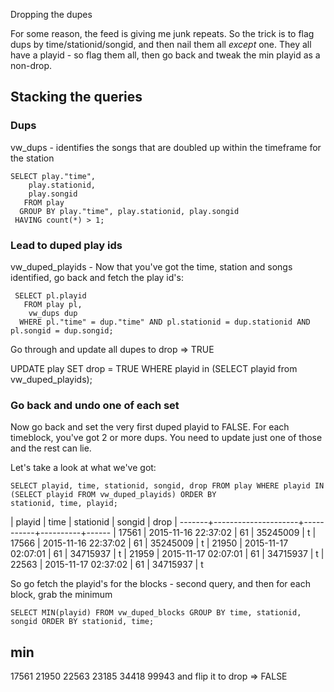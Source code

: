 Dropping the dupes 

For some reason, the feed is giving me junk repeats.   So the trick is to flag dups by time/stationid/songid, and then nail them all _except_ one.  They all have a playid - so flag them all, then go back and tweak the min playid as a non-drop.


## Stacking the queries


### Dups
vw_dups - identifies the songs that are doubled up within the timeframe for the station
```
SELECT play."time",
    play.stationid,
    play.songid
   FROM play
  GROUP BY play."time", play.stationid, play.songid
 HAVING count(*) > 1;
```

### Lead to duped play ids
vw_duped_playids - Now that you've got the time, station and songs identified, go back and fetch
the play id's:


```
 SELECT pl.playid
   FROM play pl,
    vw_dups dup
  WHERE pl."time" = dup."time" AND pl.stationid = dup.stationid AND pl.songid = dup.songid;
```

Go through and update all dupes to drop => TRUE

UPDATE play SET drop = TRUE WHERE playid in (SELECT playid from vw_duped_playids);

### Go back and undo one of each set 
Now go back and set the very first duped playid to FALSE.  For each timeblock,
you've got 2 or more dups.  You need to update just one of those and the rest
can lie.  

Let's take a look at what we've got:

```
SELECT playid, time, stationid, songid, drop FROM play WHERE playid IN (SELECT playid FROM vw_duped_playids) ORDER BY
stationid, time, playid;
```

| playid |        time         | stationid |  songid  | drop 
| -------+---------------------+-----------+----------+------
| 17561 | 2015-11-16 22:37:02 |        61 | 35245009 | t
| 17566 | 2015-11-16 22:37:02 |        61 | 35245009 | t
| 21950 | 2015-11-17 02:07:01 |        61 | 34715937 | t
| 21959 | 2015-11-17 02:07:01 |        61 | 34715937 | t
| 22563 | 2015-11-17 02:37:02 |        61 | 34715937 | t

So go fetch the playid's for the blocks - second query, and then for each
block, grab the minimum 

``` 
SELECT MIN(playid) FROM vw_duped_blocks GROUP BY time, stationid, songid ORDER BY stationid, time;
```

  min   
--------
  17561
  21950
  22563
  23185
  34418
  99943
and flip it to drop => FALSE
